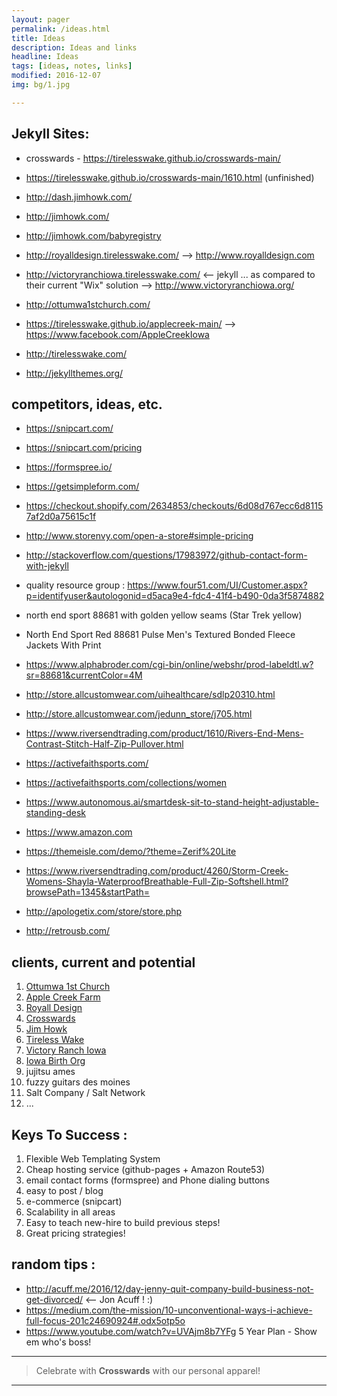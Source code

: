```yaml
---
layout: pager
permalink: /ideas.html
title: Ideas
description: Ideas and links
headline: Ideas
tags: [ideas, notes, links]
modified: 2016-12-07
img: bg/1.jpg

---
```



## Jekyll Sites:
* crosswards - <https://tirelesswake.github.io/crosswards-main/>
* <https://tirelesswake.github.io/crosswards-main/1610.html> (unfinished)

* <http://dash.jimhowk.com/>
* <http://jimhowk.com/>
* <http://jimhowk.com/babyregistry>
* <http://royalldesign.tirelesswake.com/> --> <http://www.royalldesign.com>
* <http://victoryranchiowa.tirelesswake.com/> <-- jekyll ... as compared to their current "Wix" solution --> <http://www.victoryranchiowa.org/>
* <http://ottumwa1stchurch.com/>
* <https://tirelesswake.github.io/applecreek-main/> --> <https://www.facebook.com/AppleCreekIowa>
* <http://tirelesswake.com/>
* <http://jekyllthemes.org/>






## competitors, ideas, etc.

* <https://snipcart.com/>
* <https://snipcart.com/pricing>
* <https://formspree.io/>

* <https://getsimpleform.com/>
* <https://checkout.shopify.com/2634853/checkouts/6d08d767ecc6d81157af2d0a75615c1f>
* <http://www.storenvy.com/open-a-store#simple-pricing>
* <http://stackoverflow.com/questions/17983972/github-contact-form-with-jekyll>

* quality resource group : <https://www.four51.com/UI/Customer.aspx?p=identifyuser&autologonid=d5aca9e4-fdc4-41f4-b490-0da3f5874882>
* north end sport 88681 with golden yellow seams (Star Trek yellow)
* North End Sport Red 88681 Pulse Men's Textured Bonded Fleece Jackets With Print
* <https://www.alphabroder.com/cgi-bin/online/webshr/prod-labeldtl.w?sr=88681&currentColor=4M>
* <http://store.allcustomwear.com/uihealthcare/sdlp20310.html>
* <http://store.allcustomwear.com/jedunn_store/j705.html>
* <https://www.riversendtrading.com/product/1610/Rivers-End-Mens-Contrast-Stitch-Half-Zip-Pullover.html>
* <https://activefaithsports.com/>
* <https://activefaithsports.com/collections/women>
* <https://www.autonomous.ai/smartdesk-sit-to-stand-height-adjustable-standing-desk>
* <https://www.amazon.com>
* <https://themeisle.com/demo/?theme=Zerif%20Lite>
* <https://www.riversendtrading.com/product/4260/Storm-Creek-Womens-Shayla-WaterproofBreathable-Full-Zip-Softshell.html?browsePath=1345&startPath=>
* <http://apologetix.com/store/store.php>
* <http://retrousb.com/>




## clients, current and potential
1. [Ottumwa 1st Church](http://ottumwa1stchurch.com/)
2. [Apple Creek Farm](https://tirelesswake.github.io/applecreek-main/)
3. [Royall Design](http://royalldesign.tirelesswake.com/)
4. [Crosswards](https://tirelesswake.github.io/crosswards-main/)
5. [Jim Howk](http://jimhowk.com/)
6. [Tireless Wake](http://tirelesswake.com/)
7. [Victory Ranch Iowa](http://victoryranchiowa.tirelesswake.com/)
8. [Iowa Birth Org](http://iowabirth.org/home)
9. jujitsu ames
10. fuzzy guitars des moines
11. Salt Company / Salt Network
12. ...

## Keys To Success :
1. Flexible Web Templating System
2. Cheap hosting service (github-pages + Amazon Route53)
3. email contact forms (formspree) and Phone dialing buttons
4. easy to post / blog
5. e-commerce (snipcart)
6. Scalability in all areas
7. Easy to teach new-hire to build previous steps!
8. Great pricing strategies!


## random tips :
* <http://acuff.me/2016/12/day-jenny-quit-company-build-business-not-get-divorced/> <-- Jon Acuff ! :)
* <https://medium.com/the-mission/10-unconventional-ways-i-achieve-full-focus-201c24690924#.odx5otp5o>
* <https://www.youtube.com/watch?v=UVAjm8b7YFg> 5 Year Plan - Show em who's boss!



---

> Celebrate with **Crosswards** with our personal apparel!

---

